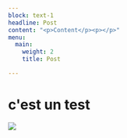 ```yaml
---
block: text-1
headline: Post
content: "<p>Content</p><p></p>"
menu:
  main:
    weight: 2
    title: Post

---
```

# c'est un test 

![](/uploads/2018/06/21/edit.gif)